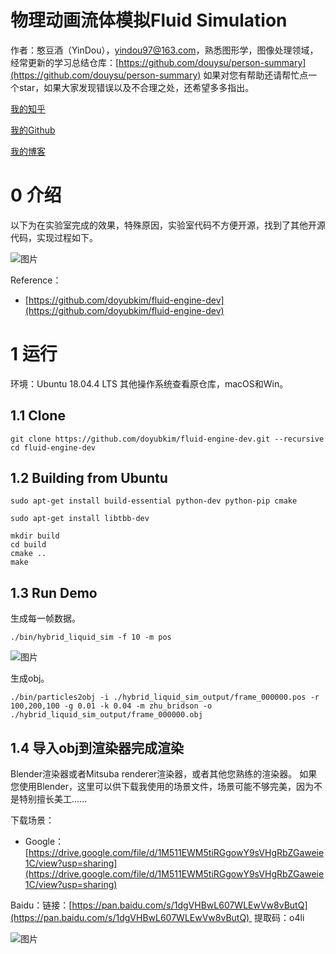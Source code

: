# 物理动画流体模拟Fluid Simulation

作者：憨豆酒（YinDou），yindou97@163.com，熟悉图形学，图像处理领域，经常更新的学习总结仓库：[https://github.com/douysu/person-summary](https://github.com/douysu/person-summary) 如果对您有帮助还请帮忙点一个star，如果大家发现错误以及不合理之处，还希望多多指出。

[我的知乎](https://zhuanlan.zhihu.com/graphics-douysu)

[我的Github](https://github.com/douysu)

[我的博客](https://blog.csdn.net/ModestBean)

# 0 介绍

以下为在实验室完成的效果，特殊原因，实验室代码不方便开源，找到了其他开源代码，实现过程如下。

![图片](https://uploader.shimo.im/f/8znanwmtzgLT1Iuv.gif)


Reference：

* [https://github.com/doyubkim/fluid-engine-dev](https://github.com/doyubkim/fluid-engine-dev)
# 1 运行

环境：Ubuntu 18.04.4 LTS 其他操作系统查看原仓库，macOS和Win。

## 1.1 Clone

```plain
git clone https://github.com/doyubkim/fluid-engine-dev.git --recursive
cd fluid-engine-dev
```
## 1.2 Building from Ubuntu

```plain
sudo apt-get install build-essential python-dev python-pip cmake
```
```plain
sudo apt-get install libtbb-dev
```
```plain
mkdir build
cd build
cmake ..
make
```
## 1.3 Run Demo

生成每一帧数据。

```plain
./bin/hybrid_liquid_sim -f 10 -m pos
```
![图片](https://uploader.shimo.im/f/uv42zPUy69P3J4Rz.png!thumbnail)

生成obj。

```plain
./bin/particles2obj -i ./hybrid_liquid_sim_output/frame_000000.pos -r 100,200,100 -g 0.01 -k 0.04 -m zhu_bridson -o ./hybrid_liquid_sim_output/frame_000000.obj
```
## 1.4 导入obj到渲染器完成渲染

Blender渲染器或者Mitsuba renderer渲染器，或者其他您熟练的渲染器。 如果您使用Blender，这里可以供下载我使用的场景文件，场景可能不够完美，因为不是特别擅长美工......

下载场景：

* Google：[https://drive.google.com/file/d/1M511EWM5tiRGgowY9sVHgRbZGaweie1C/view?usp=sharing](https://drive.google.com/file/d/1M511EWM5tiRGgowY9sVHgRbZGaweie1C/view?usp=sharing)

Baidu：链接：[https://pan.baidu.com/s/1dgVHBwL607WLEwVw8vButQ](https://pan.baidu.com/s/1dgVHBwL607WLEwVw8vButQ)  提取码：o4li

![图片](https://uploader.shimo.im/f/xw5L5H7zmEkIcgJx.png!thumbnail)

### 

